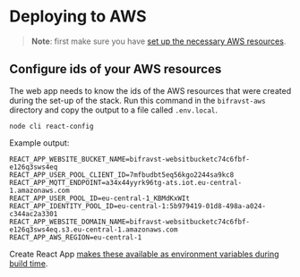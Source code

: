 # Deploying to AWS

> **Note**: first make sure you have
> [set up the necessary AWS resources](../aws/GettingStarted.md).

## Configure ids of your AWS resources

The web app needs to know the ids of the AWS resources that were created during
the set-up of the stack. Run this command in the `bifravst-aws` directory and
copy the output to a file called `.env.local`.

    node cli react-config

Example output:

    REACT_APP_WEBSITE_BUCKET_NAME=bifravst-websitbucketc74c6fbf-e126q3sws4eq
    REACT_APP_USER_POOL_CLIENT_ID=7mfbudbt5eq56kgo2244sa9kc8
    REACT_APP_MQTT_ENDPOINT=a34x44yyrk96tg-ats.iot.eu-central-1.amazonaws.com
    REACT_APP_USER_POOL_ID=eu-central-1_KBMdKxWIt
    REACT_APP_IDENTITY_POOL_ID=eu-central-1:5b979419-01d8-498a-a024-c344ac2a3301
    REACT_APP_WEBSITE_DOMAIN_NAME=bifravst-websitbucketc74c6fbf-e126q3sws4eq.s3.eu-central-1.amazonaws.com
    REACT_APP_AWS_REGION=eu-central-1

Create React App
[makes these available as environment variables during build time](https://facebook.github.io/create-react-app/docs/adding-custom-environment-variables).
